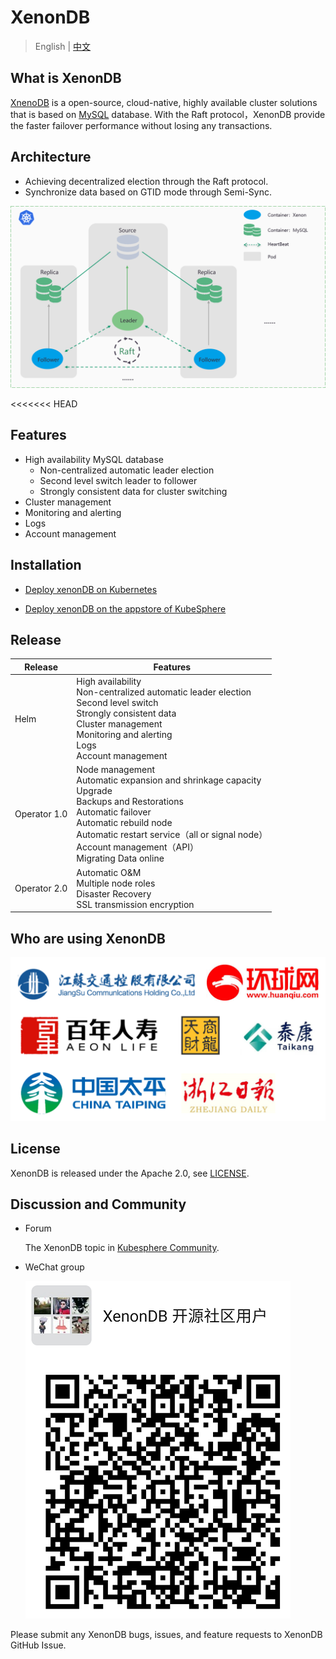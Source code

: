 
# XenonDB

> English | [中文](README_zh.md) 

## What is XenonDB

[XnenoDB](https://github.com/radondb/xenondb) is a open-source, cloud-native, highly available cluster solutions that is based on [MySQL](https://MySQL.org) database. With the Raft protocol，XenonDB provide the faster failover performance without losing any transactions. 

## Architecture

- Achieving decentralized election through the Raft protocol.
- Synchronize data based on GTID mode through Semi-Sync.

![](docs/images/XenonDB_Architecture_1.png)

<<<<<<< HEAD
## Features

- High availability MySQL database
    - Non-centralized automatic leader election
    - Second level switch leader to follower 
    - Strongly consistent data for cluster switching
- Cluster management
- Monitoring and alerting
- Logs
- Account management

## Installation

- [Deploy xenonDB on Kubernetes](docs/Kubernetes/deploy_xenondb_on_kubernetes.md) 

- [Deploy xenonDB on the appstore of KubeSphere](docs/KubeSphere/deploy_xenondb_on_kubesphere.md)

## Release

| Release | Features  |
|------|--------|
| Helm | High availability <br> Non-centralized automatic leader election <br>  Second level switch <br> Strongly consistent data <br> Cluster management <br> Monitoring and alerting <br> Logs <br> Account management | 
| Operator 1.0 | Node management <br> Automatic expansion and shrinkage capacity <br> Upgrade <br> Backups and Restorations <br> Automatic failover <br> Automatic rebuild node <br> Automatic restart service（all or signal node）<br> Account management（API）<br> Migrating Data online | 
| Operator 2.0 | Automatic O&M <br> Multiple node roles <br> Disaster Recovery <br> SSL transmission encryption  | 

## Who are using XenonDB

![](docs/images/users.png)

## License

XenonDB is released under the Apache 2.0, see [LICENSE](./LICENSE).

## Discussion and Community

- Forum
  
  The XenonDB topic in [Kubesphere Community](https://github.com/kubesphere/community).

- WeChat group
   
   ![](docs/images/wechat_group.png)

Please submit any XenonDB bugs, issues, and feature requests to XenonDB GitHub Issue.

